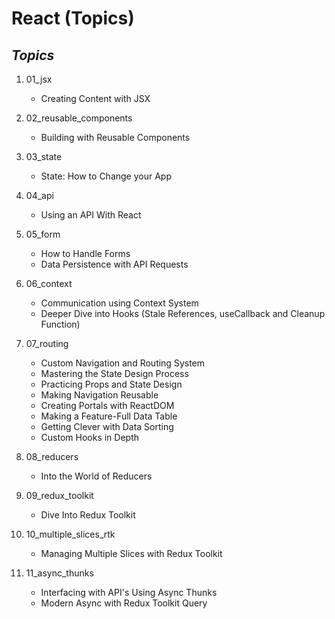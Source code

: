 # React (Topics)

## *Topics*

1. 01_jsx
    + Creating Content with JSX

2. 02_reusable_components
    + Building with Reusable Components

3. 03_state
    + State: How to Change your App

4. 04_api
    + Using an API With React

5. 05_form
    + How to Handle Forms
    + Data Persistence with API Requests

6. 06_context
    + Communication using Context System
    + Deeper Dive into Hooks (Stale References, useCallback and Cleanup Function)

7. 07_routing
    + Custom Navigation and Routing System
    + Mastering the State Design Process
    + Practicing Props and State Design
    + Making Navigation Reusable
    + Creating Portals with ReactDOM
    + Making a Feature-Full Data Table
    + Getting Clever with Data Sorting
    + Custom Hooks in Depth

8. 08_reducers
    + Into the World of Reducers

9. 09_redux_toolkit
    + Dive Into Redux Toolkit

10. 10_multiple_slices_rtk
    + Managing Multiple Slices with Redux Toolkit        

11. 11_async_thunks
    + Interfacing with API's Using Async Thunks
    + Modern Async with Redux Toolkit Query